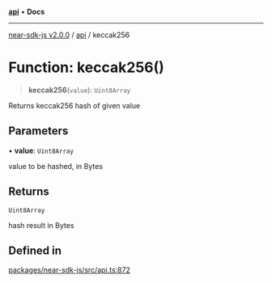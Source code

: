 [**api**](../README.md) • **Docs**

***

[near-sdk-js v2.0.0](../../packages.md) / [api](../README.md) / keccak256

# Function: keccak256()

> **keccak256**(`value`): `Uint8Array`

Returns keccak256 hash of given value

## Parameters

• **value**: `Uint8Array`

value to be hashed, in Bytes

## Returns

`Uint8Array`

hash result in Bytes

## Defined in

[packages/near-sdk-js/src/api.ts:872](https://github.com/LimeChain/near-sdk-js/blob/5530eb605b430589e35fde22ec4943fa536f58d1/packages/near-sdk-js/src/api.ts#L872)
